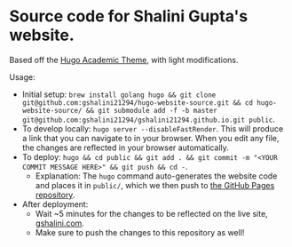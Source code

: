 # Source code for Shalini Gupta's website.

Based off the [Hugo Academic Theme](https://github.com/wowchemy/starter-hugo-academic), with light modifications.

Usage:
* Initial setup: `brew install golang hugo && git clone git@github.com:gshalini21294/hugo-website-source.git && cd hugo-website-source/ && git submodule add -f -b master git@github.com:gshalini21294/gshalini21294.github.io.git public`.
* To develop locally: `hugo server --disableFastRender`. This will produce a link that you can navigate to in your browser. When you edit any file, the changes are reflected in your browser automatically.
* To deploy: `hugo && cd public && git add . && git commit -m "<YOUR COMMIT MESSAGE HERE>" && git push && cd -`.
  * Explanation: The `hugo` command auto-generates the website code and places it in `public/`, which we then push to [the GitHub Pages repository](https://github.com/gshalini21294/gshalini21294.github.io).
* After deployment:
  * Wait ~5 minutes for the changes to be reflected on the live site, [gshalini.com](https://gshalini.com/).
  * Make sure to push the changes to this repository as well!